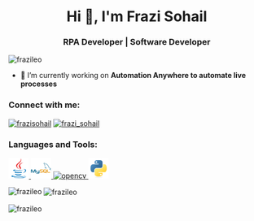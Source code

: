 <h1 align="center">Hi 👋, I'm Frazi Sohail</h1>
<h3 align="center">RPA Developer | Software Developer</h3>

<p align="left"> <img src="https://komarev.com/ghpvc/?username=frazileo&label=Profile%20views&color=0e75b6&style=flat" alt="frazileo" /> </p>

- 🔭 I’m currently working on **Automation Anywhere to automate live processes**

<h3 align="left">Connect with me:</h3>
<p align="left">
<a href="https://linkedin.com/in/frazisohail" target="blank"><img align="center" src="https://raw.githubusercontent.com/rahuldkjain/github-profile-readme-generator/master/src/images/icons/Social/linked-in-alt.svg" alt="frazisohail" height="30" width="40" /></a>
<a href="https://instagram.com/frazi_sohail" target="blank"><img align="center" src="https://raw.githubusercontent.com/rahuldkjain/github-profile-readme-generator/master/src/images/icons/Social/instagram.svg" alt="frazi_sohail" height="30" width="40" /></a>
</p>

<h3 align="left">Languages and Tools:</h3>
<p align="left"> <a href="https://www.java.com" target="_blank" rel="noreferrer"> <img src="https://raw.githubusercontent.com/devicons/devicon/master/icons/java/java-original.svg" alt="java" width="40" height="40"/> </a> <a href="https://www.mysql.com/" target="_blank" rel="noreferrer"> <img src="https://raw.githubusercontent.com/devicons/devicon/master/icons/mysql/mysql-original-wordmark.svg" alt="mysql" width="40" height="40"/> </a> <a href="https://opencv.org/" target="_blank" rel="noreferrer"> <img src="https://www.vectorlogo.zone/logos/opencv/opencv-icon.svg" alt="opencv" width="40" height="40"/> </a> <a href="https://www.python.org" target="_blank" rel="noreferrer"> <img src="https://raw.githubusercontent.com/devicons/devicon/master/icons/python/python-original.svg" alt="python" width="40" height="40"/> </a> </p>

<p><img align="left" src="https://github-readme-stats.vercel.app/api/top-langs?username=frazileo&show_icons=true&locale=en&layout=compact" alt="frazileo" /></p>

<p>&nbsp;<img align="center" src="https://github-readme-stats.vercel.app/api?username=frazileo&show_icons=true&locale=en" alt="frazileo" /></p>

<p><img align="center" src="https://github-readme-streak-stats.herokuapp.com/?user=frazileo&" alt="frazileo" /></p>
